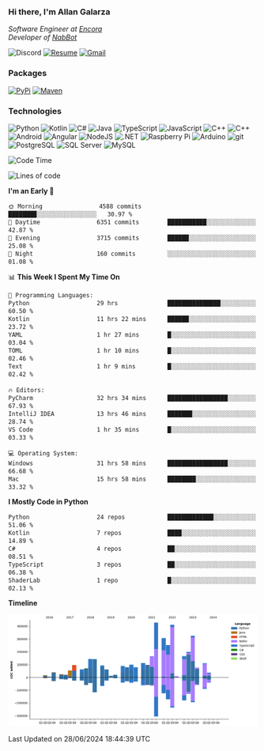 ### Hi there, I'm Allan Galarza
*Software Engineer at [Encora](https://encora.com)*  
*Developer of [NabBot](https://nabbot.xyz)*

![Discord](https://img.shields.io/badge/galarzaa-5865F2?logo=discord&style=flat-square&logoColor=white)
[![Resume](https://img.shields.io/badge/Resume-000000?logo=github&style=flat-square&logoColor=white)](https://galarzaa90.github.io)
[![Gmail](https://img.shields.io/badge/Email-D14836?logo=gmail&style=flat-square&logoColor=white)](mailto:allan.galarza@gmail.com)

### Packages
[![PyPi](https://img.shields.io/badge/PyPi-3775A9?logo=pypi&style=flat-square&logoColor=white)](https://pypi.org/user/Galarzaa90/)
[![Maven](https://img.shields.io/badge/Maven-C71A36?logo=apache-maven&style=flat-square&logoColor=white)](https://central.sonatype.com/namespace/com.galarzaa)

### Technologies
![Python](https://img.shields.io/badge/Python-4B8BBE?style=flat-square&logo=python&logoColor=white)
![Kotlin](https://img.shields.io/badge/Kotlin-7F52FF?logo=kotlin&style=flat-square&logoColor=white)
![C#](https://img.shields.io/badge/C%23-690081?style=flat-square&logo=c-sharp&logoColor=white)
![Java](https://img.shields.io/badge/Java-007396?style=flat-square&logo=java)
![TypeScript](https://img.shields.io/badge/TypeScript-3178C6?style=flat-square&logo=typescript&logoColor=white)
![JavaScript](https://img.shields.io/badge/JavaScript-F7DF1E?style=flat-square&logo=javascript&logoColor=white)
![C++](https://img.shields.io/badge/C%2B%2B-0180CD?style=flat-square&logo=c%2B%2B)
![C++](https://img.shields.io/badge/Docker-2496ED?style=flat-square&logo=docker&logoColor=white)
![Android](https://img.shields.io/badge/Android-3DDC84?style=flat-square&logo=android&logoColor=white)
![Angular](https://img.shields.io/badge/Angular-DD0031?style=flat-square&logo=angular)
![NodeJS](https://img.shields.io/badge/NodeJS-3C873A?style=flat-square&logo=node.js&logoColor=white)
![.NET](https://img.shields.io/badge/.NET-690081?style=flat-square&logo=.net)
![Raspberry Pi](https://img.shields.io/badge/RaspberryPi-C41949?style=flat-square&logo=raspberry-pi)
![Arduino](https://img.shields.io/badge/Arduino-00979D?style=flat-square&logo=arduino&logoColor=white)
![git](https://img.shields.io/badge/git-F05133?style=flat-square&logo=git&logoColor=white)
![PostgreSQL](https://img.shields.io/badge/PostgreSQL-4169E1?style=flat-square&logo=postgresql&logoColor=white)
![SQL Server](https://img.shields.io/badge/SQL_Server-E02E28?style=flat-square&logo=microsoft-sql-server)
![MySQL](https://img.shields.io/badge/MySQL-00758F?style=flat-square&logo=mysql&logoColor=white)



<!--START_SECTION:waka-->
![Code Time](http://img.shields.io/badge/Code%20Time-10%2C414%20hrs%2047%20mins-blue)

![Lines of code](https://img.shields.io/badge/From%20Hello%20World%20I%27ve%20Written-3.9%20million%20lines%20of%20code-blue)

**I'm an Early 🐤** 

```text
🌞 Morning                4588 commits        ████████░░░░░░░░░░░░░░░░░   30.97 % 
🌆 Daytime                6351 commits        ███████████░░░░░░░░░░░░░░   42.87 % 
🌃 Evening                3715 commits        ██████░░░░░░░░░░░░░░░░░░░   25.08 % 
🌙 Night                  160 commits         ░░░░░░░░░░░░░░░░░░░░░░░░░   01.08 % 
```


📊 **This Week I Spent My Time On** 

```text
💬 Programming Languages: 
Python                   29 hrs              ███████████████░░░░░░░░░░   60.50 % 
Kotlin                   11 hrs 22 mins      ██████░░░░░░░░░░░░░░░░░░░   23.72 % 
YAML                     1 hr 27 mins        █░░░░░░░░░░░░░░░░░░░░░░░░   03.04 % 
TOML                     1 hr 10 mins        █░░░░░░░░░░░░░░░░░░░░░░░░   02.46 % 
Text                     1 hr 9 mins         █░░░░░░░░░░░░░░░░░░░░░░░░   02.42 % 

🔥 Editors: 
PyCharm                  32 hrs 34 mins      █████████████████░░░░░░░░   67.93 % 
IntelliJ IDEA            13 hrs 46 mins      ███████░░░░░░░░░░░░░░░░░░   28.74 % 
VS Code                  1 hr 35 mins        █░░░░░░░░░░░░░░░░░░░░░░░░   03.33 % 

💻 Operating System: 
Windows                  31 hrs 58 mins      █████████████████░░░░░░░░   66.68 % 
Mac                      15 hrs 58 mins      ████████░░░░░░░░░░░░░░░░░   33.32 % 
```

**I Mostly Code in Python** 

```text
Python                   24 repos            █████████████░░░░░░░░░░░░   51.06 % 
Kotlin                   7 repos             ████░░░░░░░░░░░░░░░░░░░░░   14.89 % 
C#                       4 repos             ██░░░░░░░░░░░░░░░░░░░░░░░   08.51 % 
TypeScript               3 repos             ██░░░░░░░░░░░░░░░░░░░░░░░   06.38 % 
ShaderLab                1 repo              █░░░░░░░░░░░░░░░░░░░░░░░░   02.13 % 
```



**Timeline**

![Lines of Code chart](https://raw.githubusercontent.com/Galarzaa90/Galarzaa90/main/assets/bar_graph.png)


 Last Updated on 28/06/2024 18:44:39 UTC
<!--END_SECTION:waka-->

